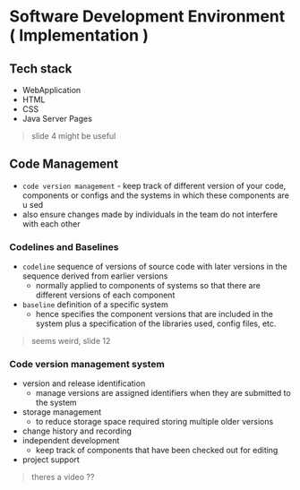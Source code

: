 # Software Development Environment ( Implementation )

## Tech stack

- WebApplication 
- HTML
- CSS
- Java Server Pages

> slide 4 might be useful

## Code Management

- `code version management` - keep track of different version of your code, components or configs and the systems in which these components are u sed
- also ensure changes made by individuals in the team do not interfere with each other

### Codelines and Baselines

- `codeline` sequence of versions of source code with later versions in the sequence derived from earlier versions
  - normally applied to components of systems so that there are different versions of each component
- `baseline` definition of a specific system
  - hence specifies the component versions that are included in the system plus a specification of the libraries used, config files, etc.

> seems weird, slide 12

### Code version management system

- version and release identification
  - manage versions are assigned identifiers when they are submitted to the system
- storage management
  - to reduce storage space required storing multiple older versions
- change history and recording
- independent development
  - keep track of components that have been checked out for editing
- project support

> theres a video ??

